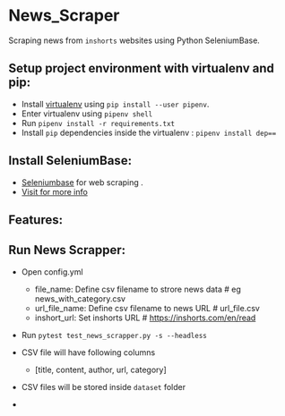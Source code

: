 # News_Scraper
Scraping news from ```inshorts``` websites using Python SeleniumBase.

## Setup project environment with virtualenv and pip:

- Install [virtualenv](https://pypi.org/project/pipenv/) using ```pip install --user pipenv```. 
- Enter virtualenv using ```pipenv shell```
- Run ```pipenv install -r requirements.txt ```
- Install ```pip``` dependencies inside the virtualenv : ```pipenv install dep==```


## Install SeleniumBase:
- [Seleniumbase](https://pypi.org/project/seleniumbase/) for web scraping .
- [Visit for more info ](https://seleniumbase.io/)

## Features:

## Run News Scrapper:
- Open config.yml
    - file_name: Define csv filename to strore news data   # eg news_with_category.csv 
    - url_file_name: Define csv filename to news URL      # url_file.csv 
    - inshort_url: Set inshorts URL       # https://inshorts.com/en/read

- Run ```pytest test_news_scrapper.py -s --headless```
- CSV file will have following columns
    - [title, content, author, url, category]
- CSV files will be stored inside ```dataset``` folder
- 
